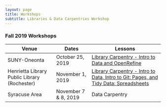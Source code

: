 ```yaml
---
layout: page
title: Workshops
subtitle: Libraries & Data Carpentries Workshop
---
```


### Fall 2019 Workshops

Venue | Dates | Lessons
---|---|---
SUNY-Oneonta | October 25, 2019 | [Library Carpentry - Intro to Data and OpenRefine](https://nydclc.github.io/2019-10-25-oneonta/)
Henrietta Library Public Library (Rochester) | November 1, 2019 | [Library Carpentry - Intro to Data, Intro to Git: Pages, and Tidy Data: Spreadsheets](https://nydclc.github.io/2019-11-01-rochester/)
Syracuse Area | November 7 & 8, 2019 | Data Carpentry
